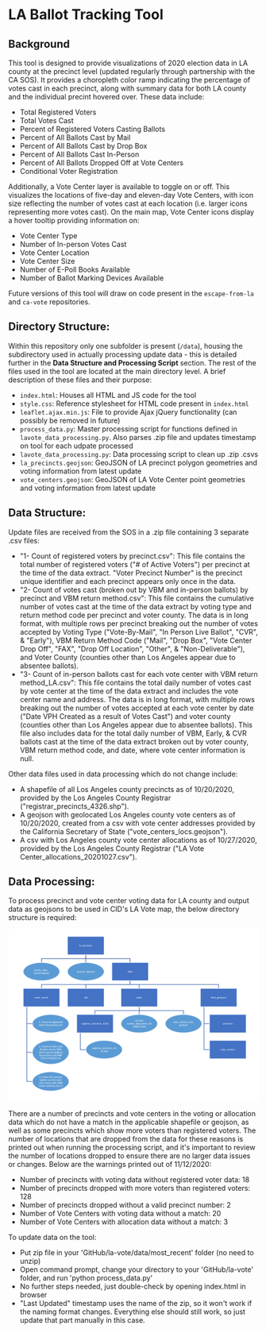 # LA Ballot Tracking Tool

## Background

This tool is designed to provide visualizations of 2020 election data in LA county at the precinct level (updated regularly through partnership with the CA SOS). It provides a choropleth color ramp indicating the percentage of votes cast in each precinct, along with summary data for both LA county and the individual precint hovered over. These data include:

- Total Registered Voters
- Total Votes Cast
- Percent of Registered Voters Casting Ballots
- Percent of All Ballots Cast by Mail
- Percent of All Ballots Cast by Drop Box
- Percent of All Ballots Cast In-Person
- Percent of All Ballots Dropped Off at Vote Centers
- Conditional Voter Registration

Additionally, a Vote Center layer is available to toggle on or off. This visualizes the locations of five-day and eleven-day Vote Centers, with icon size reflecting the number of votes cast at each location (i.e. larger icons representing more votes cast). On the main map, Vote Center icons display a hover tooltip providing information on:

- Vote Center Type
- Number of In-person Votes Cast
- Vote Center Location
- Vote Center Size
- Number of E-Poll Books Available
- Number of Ballot Marking Devices Available

Future versions of this tool will draw on code present in the `escape-from-la` and `ca-vote` repositories.

## Directory Structure:

Within this repository only one subfolder is present (`/data`), housing the subdirectory used in actually processing update data - this is detailed further in the **Data Structure and Processing Script** section. The rest of the files used in the tool are located at the main directory level. A brief description of these files and their purpose:

- `index.html`: Houses all HTML and JS code for the tool
- `style.css`: Reference stylesheet for HTML code present in `index.html`
- `leaflet.ajax.min.js`: File to provide Ajax jQuery functionality (can possibly be removed in future)
- `process_data.py`: Master processing script for functions defined in `lavote_data_processing.py`. Also parses .zip file and updates timestamp on tool for each udpate processed
- `lavote_data_processing.py`: Data processing script to clean up .zip .csvs
- `la_precincts.geojson`: GeoJSON of LA precinct polygon geometries and voting information from latest update
- `vote_centers.geojson`: GeoJSON of LA Vote Center point geometries and voting information from latest update

## Data Structure:

Update files are received from the SOS in a .zip file containing 3 separate .csv files:
- "1- Count of registered voters by precinct.csv": This file contains the total number of registered voters ("# of Active Voters") per precinct at the time of the data extract. "Voter Precinct Number" is the precinct unique identifier and each precinct appears only once in the data.
- "2- Count of votes cast (broken out by VBM and in-person ballots) by precinct and VBM return method.csv": This file contains the cumulative number of votes cast at the time of the data extract by voting type and return method code per precinct and voter county. The data is in long format, with multiple rows per precinct breaking out the number of votes accepted by Voting Type ("Vote-By-Mail", "In Person Live Ballot", "CVR", & "Early"), VBM Return Method Code ("Mail", "Drop Box", "Vote Center Drop Off", "FAX", "Drop Off Location", "Other", & "Non-Deliverable"), and Voter County (counties other than Los Angeles appear due to absentee ballots).
- "3- Count of in-person ballots cast for each vote center with VBM return method_LA.csv": This file contains the total daily number of votes cast by vote center at the time of the data extract and includes the vote center name and address. The data is in long format, with multiple rows breaking out the number of votes accepted at each vote center by date ("Date VPH Created as a result of Votes Cast") and voter county (counties other than Los Angeles appear due to absentee ballots). This file also includes data for the total daily number of VBM, Early, & CVR ballots cast at the time of the data extract broken out by voter county, VBM return method code, and date, where vote center information is null.

Other data files used in data processing which do not change include:
- A shapefile of all Los Angeles county precincts as of 10/20/2020, provided by the Los Angeles County Registrar ("registrar_precincts_4326.shp").
- A geojson with geolocated Los Angeles county vote centers as of 10/20/2020, created from a csv with vote center addresses provided by the California Secretary of State ("vote_centers_locs.geojson").
- A csv with Los Angeles county vote center allocations as of 10/27/2020, provided by the Los Angeles County Registrar ("LA Vote Center_allocations_20201027.csv").

## Data Processing: 

To process precinct and vote center voting data for LA county and output data as geojsons to be used in CID's LA Vote map, the below directory structure is required:

![](https://raw.githubusercontent.com/centerforinclusivedemocracy/la-vote/master/directory_chart.PNG)

There are a number of precincts and vote centers in the voting or allocation data which do not have a match in the applicable shapefile or geojson, as well as some precincts which show more voters than registered voters. The number of locations that are dropped from the data for these reasons is printed out when running the processing script, and it's important to review the number of locations dropped to ensure there are no larger data issues or changes. Below are the warnings printed out of 11/12/2020:
- Number of precincts with voting data without registered voter data: 18
- Number of precincts dropped with more voters than registered voters: 128
- Number of precincts dropped without a valid precinct number: 2
- Number of Vote Centers with voting data without a match: 20
- Number of Vote Centers with allocation data without a match: 3

To update data on the tool: 

- Put zip file in your 'GitHub/la-vote/data/most_recent' folder (no need to unzip)
- Open command prompt, change your directory to your 'GitHub/la-vote' folder, and run 'python process_data.py'
- No further steps needed, just double-check by opening index.html in browser
- "Last Updated" timestamp uses the name of the zip, so it won't work if the naming format changes. Everything else should still work, so just update that part manually in this case.
